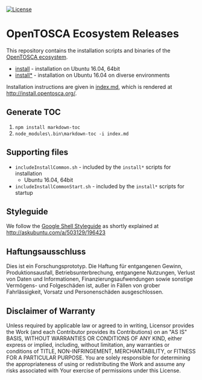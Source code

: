 
[![License](https://img.shields.io/badge/License-Apache%202.0-blue.svg)](https://opensource.org/licenses/Apache-2.0)

# OpenTOSCA Ecosystem Releases

This repository contains the installation scripts and binaries of the [OpenTOSCA ecosystem](http://www.opentosca.org).

- [install](install) - installation on Ubuntu 16.04, 64bit
- [install*](install) - installation on Ubuntu 16.04 on diverse environments

Installation instructions are given in [index.md](index.md), which is rendered at <http://install.opentosca.org/>.

## Generate TOC

1. `npm install markdown-toc`
2.  `node_modules\.bin\markdown-toc -i index.md`

## Supporting files

- `includeInstallCommon.sh` - included by the `install*` scripts for installation
   - Ubuntu 16.04, 64bit
- `includeInstallCommonStart.sh` - included by the `install*` scripts for startup 

## Styleguide

We follow the [Google Shell Styleguide](https://google.github.io/styleguide/shell.xml#File_Extensions) as shortly explained at http://askubuntu.com/a/503129/196423

## Haftungsausschluss

Dies ist ein Forschungsprototyp.
Die Haftung für entgangenen Gewinn, Produktionsausfall, Betriebsunterbrechung, entgangene Nutzungen, Verlust von Daten und Informationen, Finanzierungsaufwendungen sowie sonstige Vermögens- und Folgeschäden ist, außer in Fällen von grober Fahrlässigkeit, Vorsatz und Personenschäden ausgeschlossen.

## Disclaimer of Warranty

Unless required by applicable law or agreed to in writing, Licensor provides the Work (and each Contributor provides its Contributions) on an "AS IS" BASIS, WITHOUT WARRANTIES OR CONDITIONS OF ANY KIND, either express or implied, including, without limitation, any warranties or conditions of TITLE, NON-INFRINGEMENT, MERCHANTABILITY, or FITNESS FOR A PARTICULAR PURPOSE.
You are solely responsible for determining the appropriateness of using or redistributing the Work and assume any risks associated with Your exercise of permissions under this License.
